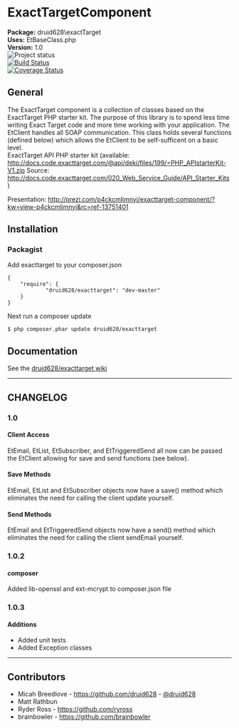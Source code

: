 ExactTargetComponent  
========

**Package:** druid628\exactTarget  
**Uses:** EtBaseClass.php  
**Version:** 1.0  
![Project status](http://stillmaintained.com/druid628/exacttarget.png)  
[![Build Status](https://travis-ci.org/druid628/exacttarget.png?branch=master)](https://travis-ci.org/druid628/exacttarget)  
[![Coverage Status](https://coveralls.io/repos/druid628/exacttarget/badge.png)](https://coveralls.io/r/druid628/exacttarget)

General  
----------
The ExactTarget component is a collection of classes based on the 
ExactTarget PHP starter kit. The purpose of this library is to spend less time 
writing Exact Target code and more time working with your application.
The EtClient handles all SOAP communication. This class holds several 
functions (defined below) which allows the EtClient to be self-sufficent on a 
basic level.  
ExactTarget API PHP starter kit (available: 
<http://docs.code.exacttarget.com/@api/deki/files/199/=PHP_APIstarterKit-V1.zip>
Source: 
<http://docs.code.exacttarget.com/020_Web_Service_Guide/API_Starter_Kits>)  
  
Presentation: <http://prezi.com/p4ckcmlimnyi/exacttarget-component/?kw=view-p4ckcmlimnyi&rc=ref-13751401>
  
Installation  
----------

### Packagist

Add exacttarget to your composer.json

    {
        "require": {
                "druid628/exacttarget": "dev-master"
        }
    }

Next run a composer update

    $ php composer.phar update druid628/exacttarget


Documentation  
---------------

See the [druid628/exacttarget wiki](https://github.com/druid628/exacttarget/wiki)

* * *

CHANGELOG  
----------
### 1.0  
#### Client Access
EtEmail, EtList, EtSubscriber, and EtTriggeredSend all now can be 
passed the EtClient allowing for save and send functions (see below).
#### Save Methods
EtEmail, EtList and EtSubscriber objects now have a save() method which 
eliminates the need for calling the client update yourself.
#### Send Methods
EtEmail and EtTriggeredSend objects now have a send() method which 
eliminates the need for calling the client sendEmail yourself.
### 1.0.2
#### composer
Added lib-openssl and ext-mcrypt to composer.json file
### 1.0.3
#### Additions

 * Added unit tests
 * Added Exception classes


* * *

Contributors
----------
 * Micah Breedlove - <https://github.com/druid628> - [@druid628](http://twitter.com/druid628)
 * Matt Rathbun  
 * Ryder Ross - <https://github.com/ryross>
 * brainbowler - <https://github.com/brainbowler>

